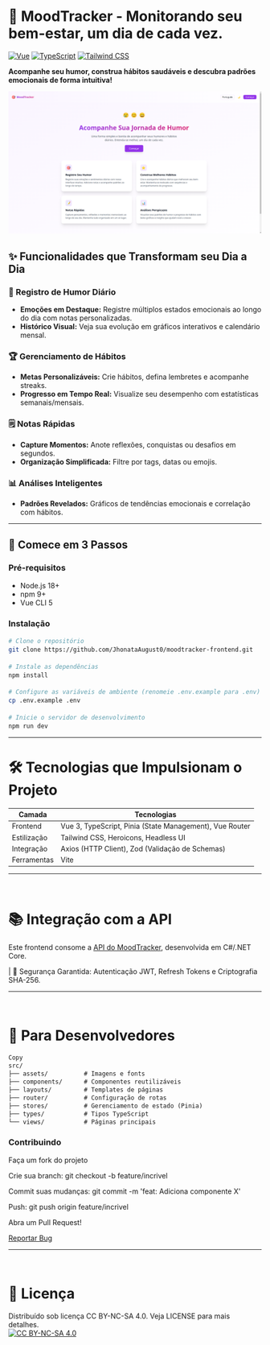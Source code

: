 # 🌈 MoodTracker - Monitorando seu bem-estar, um dia de cada vez.

[![Vue](https://img.shields.io/badge/Vue-3-4FC08D?logo=vuedotjs)](https://vuejs.org/)
[![TypeScript](https://img.shields.io/badge/TypeScript-5.0-3178C6?logo=typescript)](https://www.typescriptlang.org/)
[![Tailwind CSS](https://img.shields.io/badge/Tailwind_CSS-3.3-38B2AC?logo=tailwind-css)](https://tailwindcss.com/)

**Acompanhe seu humor, construa hábitos saudáveis e descubra padrões emocionais de forma intuitiva!**

<p align="center">
  <img src="https://github.com/JhonataAugust0/MoodTracker-front/blob/master/public/image.png?raw=true" width="800" alt="Dashboard Preview">
</p>

## ✨ Funcionalidades que Transformam seu Dia a Dia

### 📅 Registro de Humor Diário
- **Emoções em Destaque:** Registre múltiplos estados emocionais ao longo do dia com notas personalizadas.
- **Histórico Visual:** Veja sua evolução em gráficos interativos e calendário mensal.

### 🏆 Gerenciamento de Hábitos
- **Metas Personalizáveis:** Crie hábitos, defina lembretes e acompanhe streaks.
- **Progresso em Tempo Real:** Visualize seu desempenho com estatísticas semanais/mensais.

### 🗒️ Notas Rápidas
- **Capture Momentos:** Anote reflexões, conquistas ou desafios em segundos.
- **Organização Simplificada:** Filtre por tags, datas ou emojis.

### 📊 Análises Inteligentes
- **Padrões Revelados:** Gráficos de tendências emocionais e correlação com hábitos.

---

## 🚀 Comece em 3 Passos

### Pré-requisitos
- Node.js 18+
- npm 9+
- Vue CLI 5

### Instalação
```bash
# Clone o repositório
git clone https://github.com/JhonataAugust0/moodtracker-frontend.git

# Instale as dependências
npm install

# Configure as variáveis de ambiente (renomeie .env.example para .env)
cp .env.example .env

# Inicie o servidor de desenvolvimento
npm run dev
```   


---
# 🛠️ Tecnologias que Impulsionam o Projeto
|Camada |	Tecnologias |
|--------|-------------------------------------------|
|Frontend |	Vue 3, TypeScript, Pinia (State Management), Vue Router |
|Estilização |	Tailwind CSS, Heroicons, Headless UI |
|Integração |	Axios (HTTP Client), Zod (Validação de Schemas) |
|Ferramentas |	Vite |
---
<br>

# 📚 Integração com a API
Este frontend consome a [API do MoodTracker](https://github.com/JhonataAugust0/MoodTracker-api), desenvolvida em C#/.NET Core. 

| 🔐 Segurança Garantida: Autenticação JWT, Refresh Tokens e Criptografia SHA-256.

---

<br>

# 🌟 Para Desenvolvedores

```Estrutura do Projeto
Copy
src/
├── assets/          # Imagens e fonts
├── components/      # Componentes reutilizáveis
├── layouts/         # Templates de páginas
├── router/          # Configuração de rotas
├── stores/          # Gerenciamento de estado (Pinia)
├── types/           # Tipos TypeScript
└── views/           # Páginas principais
```

### Contribuindo
Faça um fork do projeto

Crie sua branch: git checkout -b feature/incrivel

Commit suas mudanças: git commit -m 'feat: Adiciona componente X'

Push: git push origin feature/incrivel

Abra um Pull Request!

[Reportar Bug](https://github.com/JhonataAugust0/MoodTracker-front/issues)

---

<br>

# 📄 Licença
Distribuído sob licença CC BY-NC-SA 4.0. Veja LICENSE para mais detalhes. <br>
[![CC BY-NC-SA 4.0](https://licensebuttons.net/l/by-nc-sa/4.0/88x31.png)](https://creativecommons.org/licenses/by-nc-sa/4.0/)


